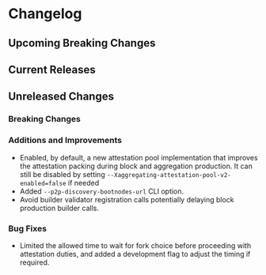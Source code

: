 # Changelog

## Upcoming Breaking Changes

## Current Releases

## Unreleased Changes

### Breaking Changes

### Additions and Improvements
- Enabled, by default, a new attestation pool implementation that improves the attestation packing during block and aggregation production. It can still be disabled by setting `--Xaggregating-attestation-pool-v2-enabled=false` if needed
- Added `--p2p-discovery-bootnodes-url` CLI option.
- Avoid builder validator registration calls potentially delaying block production builder calls.

### Bug Fixes
- Limited the allowed time to wait for fork choice before proceeding with attestation duties, and added a development flag to adjust the timing if required.
